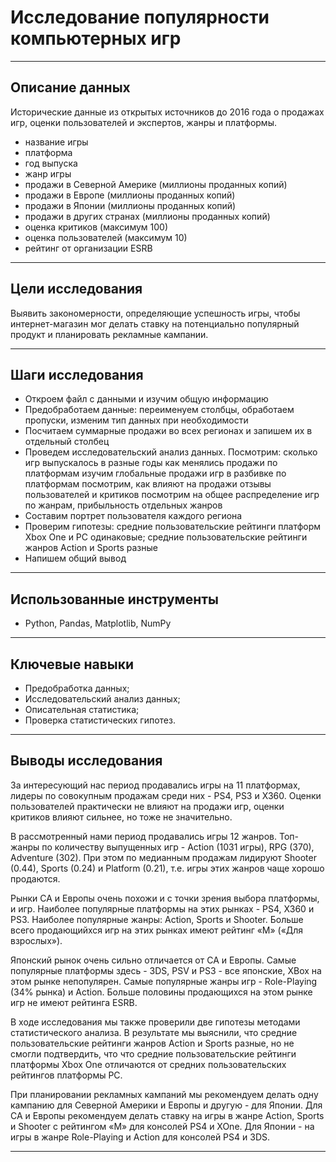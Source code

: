 # Исследование популярности компьютерных игр

---

## Описание данных

Исторические данные из открытых источников до 2016 года о продажах игр, оценки пользователей и экспертов, жанры и платформы.

- название игры
- платформа
- год выпуска
- жанр игры
- продажи в Северной Америке (миллионы проданных копий)
- продажи в Европе (миллионы проданных копий)
- продажи в Японии (миллионы проданных копий)
- продажи в других странах (миллионы проданных копий)
- оценка критиков (максимум 100)
- оценка пользователей (максимум 10)
- рейтинг от организации ESRB

---

## Цели исследования

Выявить закономерности, определяющие успешность игры, чтобы интернет-магазин мог делать ставку на потенциально популярный продукт и планировать рекламные кампании.

---

## Шаги исследования

- Откроем файл с данными и изучим общую информацию
- Предобработаем данные: переименуем столбцы, обработаем пропуски, изменим тип данных при необходимости
- Посчитаем суммарные продажи во всех регионах и запишем их в отдельный столбец
- Проведем исследовательский анализ данных. Посмотрим: сколько игр выпускалось в разные годы как менялись продажи по платформам изучим глобальные продажи игр в разбивке по платформам посмотрим, как влияют на продажи отзывы пользователей и критиков посмотрим на общее распределение игр по жанрам, прибыльность отдельных жанров
- Составим портрет пользователя каждого региона
- Проверим гипотезы: средние пользовательские рейтинги платформ Xbox One и PC одинаковые; средние пользовательские рейтинги жанров Action и Sports разные
- Напишем общий вывод

---

## Использованные инструменты

- Python, Pandas, Matplotlib, NumPy

---

## Ключевые навыки

- Предобработка данных;
- Исследовательский анализ данных;
- Описательная статистика;
- Проверка статистических гипотез.

---

## Выводы исследования

За интересующий нас период продавались игры на 11 платформах, лидеры по совокупным продажам среди них - PS4, PS3 и X360. Оценки пользователей практически не влияют на продажи игр, оценки критиков влияют сильнее, но тоже не значительно.

В рассмотренный нами период продавались игры 12 жанров. Топ-жанры по количеству выпущенных игр - Action (1031 игры), RPG (370), Adventure (302). При этом по медианным продажам лидируют Shooter (0.44), Sports (0.24) и Platform (0.21), т.е. игры этих жанров чаще хорошо продаются.

Рынки СА и Европы очень похожи и с точки зрения выбора платформы, и игр. Наиболее популярные платформы на этих рынках - PS4, X360 и PS3. Наиболее популярные жанры: Action, Sports и Shooter. Больше всего продающийхся игр на этих рынках имеют рейтинг «М» («Для взрослых»).

Японский рынок очень сильно отличается от СА и Европы. Самые популярные платформы здесь - 3DS, PSV и PS3 - все японские, XBox на этом рынке непопулярен. Самые популярные жанры игр - Role-Playing (34% рынка) и Action. Больше половины продающихся на этом рынке игр не имеют рейтинга ESRB.

В ходе исследования мы также проверили две гипотезы методами статистического анализа. В результате мы выяснили, что средние пользовательские рейтинги жанров Action и Sports разные, но не смогли подтвердить, что что средние пользовательские рейтинги платформы Xbox One отличаются от средних пользовательских рейтингов платформы PC.

При планировании рекламных кампаний мы рекомендуем делать одну кампанию для Северной Америки и Европы и другую - для Японии. Для СА и Европы рекомендуем делать ставку на игры в жанре Action, Sports и Shooter с рейтингом «М» для консолей PS4 и XOne. Для Японии - на игры в жанре Role-Playing и Action для консолей PS4 и 3DS.

---
